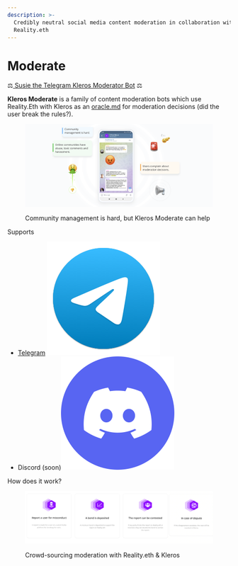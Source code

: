 ```yaml
---
description: >-
  Credibly neutral social media content moderation in collaboration with
  Reality.eth
---
```


# Moderate

⚖️[ Susie the Telegram Kleros Moderator Bot](https://t.me/SusieTheKlerosModeratorBot?startgroup=botstart) ⚖️

**Kleros Moderate** is a family of content moderation bots which use Reality.Eth with Kleros as an [oracle.md](../oracle.md "mention") for moderation decisions (did the user break the rules?).&#x20;

<figure><img src="../../.gitbook/assets/image (2).png" alt=""><figcaption><p>Community management is hard, but Kleros Moderate can help</p></figcaption></figure>

Supports

* [Telegram](https://t.me/SusieTheKlerosModeratorBot?startgroup=botstart) <img src="../../.gitbook/assets/image (4).png" alt="" data-size="line">
* Discord (soon)<img src="../../.gitbook/assets/image (1).png" alt="" data-size="line">

How does it work?

<figure><img src="../../.gitbook/assets/image(1).jpg" alt=""><figcaption><p>Crowd-sourcing moderation with Reality.eth &#x26; Kleros</p></figcaption></figure>
